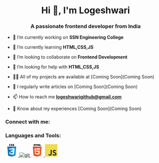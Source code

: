 <h1 align="center">Hi 👋, I'm Logeshwari</h1>
<h3 align="center">A passionate frontend developer from India</h3>

- 🔭 I’m currently working on **SSN Engineering College**

- 🌱 I’m currently learning **HTML,CSS,JS**

- 👯 I’m looking to collaborate on **Frontend Development**

- 🤝 I’m looking for help with **HTML,CSS,JS**

- 👨‍💻 All of my projects are available at [Coming Soon](Coming Soon)

- 📝 I regularly write articles on [Coming Soon](Coming Soon)

- 📫 How to reach me **logeshwarigithub@gmail.com**

- 📄 Know about my experiences [Coming Soon](Coming Soon)

<h3 align="left">Connect with me:</h3>
<p align="left">
</p>

<h3 align="left">Languages and Tools:</h3>
<p align="left"> <a href="https://www.w3schools.com/css/" target="_blank" rel="noreferrer"> <img src="https://raw.githubusercontent.com/devicons/devicon/master/icons/css3/css3-original-wordmark.svg" alt="css3" width="40" height="40"/> </a> <a href="https://git-scm.com/" target="_blank" rel="noreferrer"> <img src="https://www.vectorlogo.zone/logos/git-scm/git-scm-icon.svg" alt="git" width="40" height="40"/> </a> <a href="https://www.w3.org/html/" target="_blank" rel="noreferrer"> <img src="https://raw.githubusercontent.com/devicons/devicon/master/icons/html5/html5-original-wordmark.svg" alt="html5" width="40" height="40"/> </a> <a href="https://developer.mozilla.org/en-US/docs/Web/JavaScript" target="_blank" rel="noreferrer"> <img src="https://raw.githubusercontent.com/devicons/devicon/master/icons/javascript/javascript-original.svg" alt="javascript" width="40" height="40"/> </a> </p>
